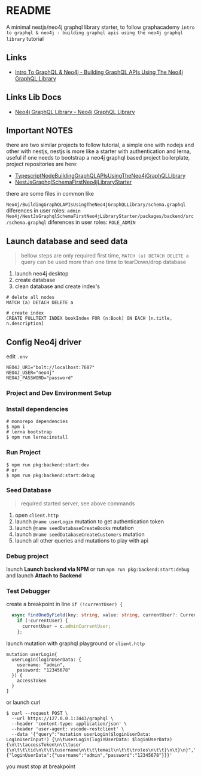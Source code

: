 # README

A minimal nestjs/neo4j graphql library starter, to follow graphacademy `intro to graphql & neo4j - building graphql apis using the neo4j graphql library` tutorial

## Links

- [Intro To GraphQL & Neo4j - Building GraphQL APIs Using The Neo4j GraphQL Library](https://neo4j.com/graphacademy/training-graphql-apis/01-graphql-apis-intro-to-graphql/)

## Links Lib Docs

- [Neo4j GraphQL Library - Neo4j GraphQL Library](https://neo4j.com/docs/graphql-manual/current/)

## Important NOTES

there are two similar projects to follow tutorial, a simple one with nodejs and other with nestjs, nestjs is more like a starter with authentication and lerna, useful if one needs to bootstrap a neo4j graphql based project boilerplate, project repositories are here:

- [TypescriptNodeBuildingGraphQLAPIsUsingTheNeo4jGraphQLLibrary](https://github.com/koakh/TypescriptNodeBuildingGraphQLAPIsUsingTheNeo4jGraphQLLibrary)
- [NestJsGraphqlSchemaFirstNeo4jLibraryStarter](https://github.com/koakh/NestJsGraphqlSchemaFirstNeo4jLibraryStarter)

there are some files in common like

`Neo4j/BuildingGraphQLAPIsUsingTheNeo4jGraphQLLibrary/schema.graphql`
  diferences in user roles: `admin`
`Neo4j/NestJsGraphqlSchemaFirstNeo4jLibraryStarter/packages/backend/src/schema.graphql`
  diferences in user roles: `ROLE_ADMIN`

## Launch database and seed data

> bellow steps are only required first time, `MATCH (a) DETACH DELETE a` query can be used more than one time to tearDown/drop database

1. launch neo4j desktop
2. create database
3. clean database and create index's

```cypher
# delete all nodes
MATCH (a) DETACH DELETE a

# create index
CREATE FULLTEXT INDEX bookIndex FOR (n:Book) ON EACH [n.title, n.description]
```

## Config Neo4j driver

edit `.env`

```shell
NEO4J_URI="bolt://localhost:7687"
NEO4J_USER="neo4j"
NEO4J_PASSWORD="password"
```

### Project and Dev Environment Setup

### Install dependencies

```shell
# monorepo dependencies
$ npm i
# lerna bootstrap
$ npm run lerna:install
```

### Run Project

```shell
$ npm run pkg:backend:start:dev
# or
$ npm run pkg:backend:start:debug
```

### Seed Database

> required started server, see above commands

1. open `client.http`
2. launch `@name userLogin` mutation to get authentication token
3. launch `@name seedDatabaseCreateBooks` mutation
4. launch `@name seedDatabaseCreateCustomers` mutation
5. launch all other queries and mutations to play with api

### Debug project

launch **Launch backend via NPM** or 
run `npm run pkg:backend:start:debug` and launch **Attach to Backend**

### Test Debugger

create a breakpoint in line `if (!currentUser) {`

```typescript
  async findOneByField(key: string, value: string, currentUser?: CurrentUserPayload): Promise<AuthUser> {
    if (!currentUser) {
      currentUser = c.adminCurrentUser;
    };
```

launch mutation with graphql playground or `client.http`

```gql
mutation userLogin{
  userLogin(loginUserData: {
    username: "admin",
    password: "12345678"
  }) {
    accessToken
  }
}
```

or launch curl

```shell
$ curl --request POST \
  --url https://127.0.0.1:3443/graphql \
  --header 'content-type: application/json' \
  --header 'user-agent: vscode-restclient' \
  --data '{"query":"mutation userLogin($loginUserData: LoginUserInput!) {\n\tuserLogin(loginUserData: $loginUserData) {\n\t\taccessToken\n\t\tuser {\n\t\t\tid\n\t\t\tusername\n\t\t\temail\n\t\t\troles\n\t\t}\n\t}\n}","variables":{"loginUserData":{"username":"admin","password":"12345678"}}}'
```

you must stop at breakpoint
